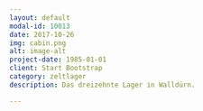 ```yaml
---
layout: default
modal-id: 10013
date: 2017-10-26
img: cabin.png
alt: image-alt
project-date: 1985-01-01
client: Start Bootstrap
category: zeltlager
description: Das dreizehnte Lager in Walldürn.

---
```

